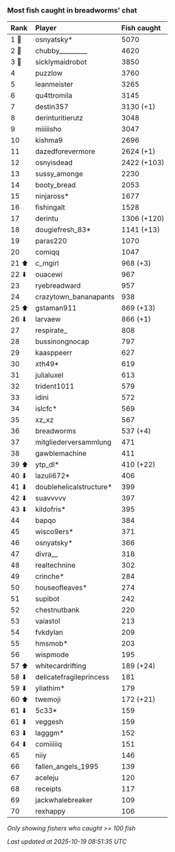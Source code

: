 ### Most fish caught in breadworms' chat

| Rank  | Player                  | Fish caught |
|:------|:------------------------|:------------|
| 1 🥇  | osnyatsky*              | 5070        |
| 2 🥈  | chubby_________         | 4620        |
| 3 🥉  | sicklymaidrobot         | 3850        |
| 4     | puzzlow                 | 3760        |
| 5     | leanmeister             | 3265        |
| 6     | qu4ttromila             | 3145        |
| 7     | destin357               | 3130 (+1)   |
| 8     | derinturitierutz        | 3048        |
| 9     | miiiiisho               | 3047        |
| 10    | kishma9                 | 2696        |
| 11    | dazedforevermore        | 2624 (+1)   |
| 12    | osnyisdead              | 2422 (+103) |
| 13    | sussy_amonge            | 2230        |
| 14    | booty_bread             | 2053        |
| 15    | ninjaross*              | 1677        |
| 16    | fishingalt              | 1528        |
| 17    | derintu                 | 1306 (+120) |
| 18    | dougiefresh_83*         | 1141 (+13)  |
| 19    | paras220                | 1070        |
| 20    | comiqq                  | 1047        |
| 21 ⬆  | c_mgirl                 | 968 (+3)    |
| 22 ⬇  | ouacewi                 | 967         |
| 23    | ryebreadward            | 957         |
| 24    | crazytown_bananapants   | 938         |
| 25 ⬆  | gstaman911              | 869 (+13)   |
| 26 ⬇  | larvaew                 | 866 (+1)    |
| 27    | respirate_              | 808         |
| 28    | bussinongnocap          | 797         |
| 29    | kaasppeerr              | 627         |
| 30    | xth49*                  | 619         |
| 31    | julialuxel              | 613         |
| 32    | trident1011             | 579         |
| 33    | idini                   | 572         |
| 34    | islcfc*                 | 569         |
| 35    | xz_xz                   | 567         |
| 36    | breadworms              | 537 (+4)    |
| 37    | mitgliederversammlung   | 471         |
| 38    | gawblemachine           | 411         |
| 39 ⬆  | ytp_dl*                 | 410 (+22)   |
| 40 ⬇  | lazuli672*              | 406         |
| 41 ⬇  | doublehelicalstructure* | 399         |
| 42 ⬇  | suavvvvv                | 397         |
| 43 ⬇  | kildofris*              | 395         |
| 44    | bapqo                   | 384         |
| 45    | wisco9ers*              | 371         |
| 46    | osnyatsky*              | 366         |
| 47    | divra__                 | 318         |
| 48    | realtechnine            | 302         |
| 49    | crinche*                | 284         |
| 50    | houseofleaves*          | 274         |
| 51    | supibot                 | 242         |
| 52    | chestnutbank            | 220         |
| 53    | vaiastol                | 213         |
| 54    | fvkdylan                | 209         |
| 55    | hmsmob*                 | 203         |
| 56    | wispmode                | 195         |
| 57 ⬆  | whitecardrifting        | 189 (+24)   |
| 58 ⬇  | delicatefragileprincess | 181         |
| 59 ⬇  | yliathim*               | 179         |
| 60 ⬆  | twemoji                 | 172 (+21)   |
| 61 ⬇  | 5c33*                   | 159         |
| 61 ⬇  | veggesh                 | 159         |
| 63 ⬇  | lagggm*                 | 152         |
| 64 ⬇  | comiiiiiq               | 151         |
| 65    | niiy                    | 146         |
| 66    | fallen_angels_1995      | 139         |
| 67    | aceleju                 | 120         |
| 68    | receipts                | 117         |
| 69    | jackwhalebreaker        | 109         |
| 70    | rexhappy                | 106         |

_Only showing fishers who caught >= 100 fish_

_Last updated at 2025-10-19 08:51:35 UTC_